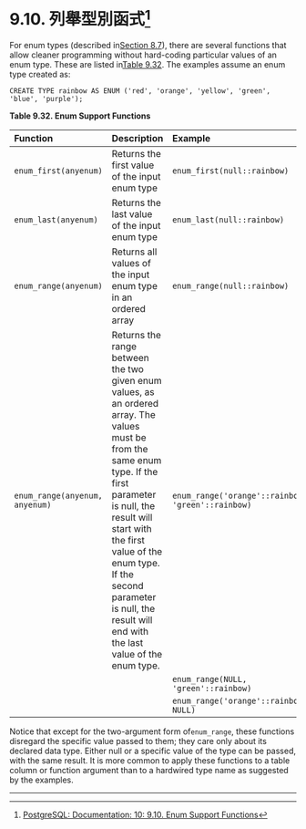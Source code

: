 # 9.10. 列舉型別函式[^1]

For enum types \(described in[Section 8.7](https://www.postgresql.org/docs/10/static/datatype-enum.html)\), there are several functions that allow cleaner programming without hard-coding particular values of an enum type. These are listed in[Table 9.32](https://www.postgresql.org/docs/10/static/functions-enum.html#functions-enum-table). The examples assume an enum type created as:

```
CREATE TYPE rainbow AS ENUM ('red', 'orange', 'yellow', 'green', 'blue', 'purple');

```

**Table 9.32. Enum Support Functions**

| Function | Description | Example | Example Result |
| :--- | :--- | :--- | :--- |
| `enum_first(anyenum)` | Returns the first value of the input enum type | `enum_first(null::rainbow)` | `red` |
| `enum_last(anyenum)` | Returns the last value of the input enum type | `enum_last(null::rainbow)` | `purple` |
| `enum_range(anyenum)` | Returns all values of the input enum type in an ordered array | `enum_range(null::rainbow)` | `{red,orange,yellow,green,blue,purple}` |
| `enum_range(anyenum, anyenum)` | Returns the range between the two given enum values, as an ordered array. The values must be from the same enum type. If the first parameter is null, the result will start with the first value of the enum type. If the second parameter is null, the result will end with the last value of the enum type. | `enum_range('orange'::rainbow, 'green'::rainbow)` | `{orange,yellow,green}` |
|  |  | `enum_range(NULL, 'green'::rainbow)` | `{red,orange,yellow,green}` |
|  |  | `enum_range('orange'::rainbow, NULL)` | `{orange,yellow,green,blue,purple}` |

  


Notice that except for the two-argument form of`enum_range`, these functions disregard the specific value passed to them; they care only about its declared data type. Either null or a specific value of the type can be passed, with the same result. It is more common to apply these functions to a table column or function argument than to a hardwired type name as suggested by the examples.

---



[^1]:  [PostgreSQL: Documentation: 10: 9.10. Enum Support Functions](https://www.postgresql.org/docs/10/static/functions-enum.html)

